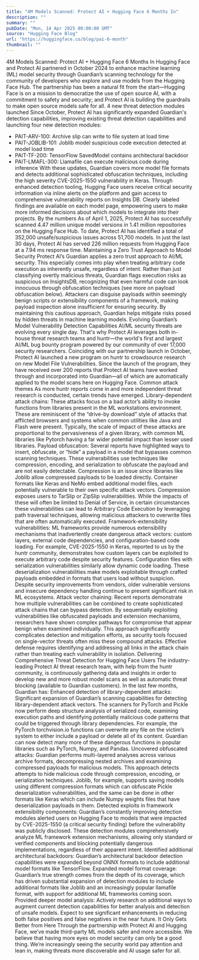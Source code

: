 ```yaml
---
title: "4M Models Scanned: Protect AI + Hugging Face 6 Months In"
description: ""
summary: ""
pubDate: "Mon, 14 Apr 2025 00:00:00 GMT"
source: "Hugging Face Blog"
url: "https://huggingface.co/blog/pai-6-month"
thumbnail: ""
---
```


4M Models Scanned: Protect AI + Hugging Face 6 Months In
Hugging Face and Protect AI partnered in October 2024 to enhance machine learning (ML) model security through Guardian’s scanning technology for the community of developers who explore and use models from the Hugging Face Hub. The partnership has been a natural fit from the start—Hugging Face is on a mission to democratize the use of open source AI, with a commitment to safety and security; and Protect AI is building the guardrails to make open source models safe for all.
4 new threat detection modules launched
Since October, Protect AI has significantly expanded Guardian's detection capabilities, improving existing threat detection capabilities and launching four new detection modules:
- PAIT-ARV-100: Archive slip can write to file system at load time
- PAIT-JOBLIB-101: Joblib model suspicious code execution detected at model load time
- PAIT-TF-200: TensorFlow SavedModel contains architectural backdoor
- PAIT-LMAFL-300: Llamafile can execute malicious code during inference
With these updates, Guardian covers more model file formats and detects additional sophisticated obfuscation techniques, including the high severity CVE-2025-1550 vulnerability in Keras. Through enhanced detection tooling, Hugging Face users receive critical security information via inline alerts on the platform and gain access to comprehensive vulnerability reports on Insights DB. Clearly labeled findings are available on each model page, empowering users to make more informed decisions about which models to integrate into their projects.
By the numbers
As of April 1, 2025, Protect AI has successfully scanned 4.47 million unique model versions in 1.41 million repositories on the Hugging Face Hub.
To date, Protect AI has identified a total of 352,000 unsafe/suspicious issues across 51,700 models. In just the last 30 days, Protect AI has served 226 million requests from Hugging Face at a 7.94 ms response time.
Maintaining a Zero Trust Approach to Model Security
Protect AI’s Guardian applies a zero trust approach to AI/ML security. This especially comes into play when treating arbitrary code execution as inherently unsafe, regardless of intent. Rather than just classifying overtly malicious threats, Guardian flags execution risks as suspicious on InsightsDB, recognizing that even harmful code can look innocuous through obfuscation techniques (see more on payload obfuscation below). Attackers can disguise payloads within seemingly benign scripts or extensibility components of a framework, making payload inspection alone insufficient for ensuring security. By maintaining this cautious approach, Guardian helps mitigate risks posed by hidden threats in machine learning models.
Evolving Guardian’s Model Vulnerability Detection Capabilities
AI/ML security threats are evolving every single day. That's why Protect AI leverages both in-house threat research teams and huntr—the world's first and largest AI/ML bug bounty program powered by our community of over 17,000 security researchers.
Coinciding with our partnership launch in October, Protect AI launched a new program on huntr to crowdsource research on new Model File Vulnerabilities. Since the launch of the program, they have received over 200 reports that Protect AI teams have worked through and incorporated into Guardian—all of which are automatically applied to the model scans here on Hugging Face.
Common attack themes
As more huntr reports come in and more independent threat research is conducted, certain trends have emerged.
Library-dependent attack chains: These attacks focus on a bad actor’s ability to invoke functions from libraries present in the ML workstations environment. These are reminiscent of the “drive-by download” style of attacks that afflicted browsers and systems when common utilities like Java and Flash were present. Typically, the scale of impact of these attacks are proportional to the pervasiveness of a given library, with common ML libraries like Pytorch having a far wider potential impact than lesser used libraries.
Payload obfuscation: Several reports have highlighted ways to insert, obfuscate, or “hide” a payload in a model that bypasses common scanning techniques. These vulnerabilities use techniques like compression, encoding, and serialization to obfuscate the payload and are not easily detectable. Compression is an issue since libraries like Joblib allow compressed payloads to be loaded directly. Container formats like Keras and NeMo embed additional model files, each potentially vulnerable to their own specific attack vectors. Compression exposes users to TarSlip or ZipSlip vulnerabilities. While the impacts of these will often be limited to Denial of Service, in certain circumstances these vulnerabilities can lead to Arbitrary Code Execution by leveraging path traversal techniques, allowing malicious attackers to overwrite files that are often automatically executed.
Framework-extensibility vulnerabilities: ML frameworks provide numerous extensibility mechanisms that inadvertently create dangerous attack vectors: custom layers, external code dependencies, and configuration-based code loading. For example, CVE-2025-1550 in Keras, reported to us by the huntr community, demonstrates how custom layers can be exploited to execute arbitrary code despite security features. Configuration files with serialization vulnerabilities similarly allow dynamic code loading. These deserialization vulnerabilities make models exploitable through crafted payloads embedded in formats that users load without suspicion. Despite security improvements from vendors, older vulnerable versions and insecure dependency handling continue to present significant risk in ML ecosystems.
Attack vector chaining: Recent reports demonstrate how multiple vulnerabilities can be combined to create sophisticated attack chains that can bypass detection. By sequentially exploiting vulnerabilities like obfuscated payloads and extension mechanisms, researchers have shown complex pathways for compromise that appear benign when examined individually. This approach significantly complicates detection and mitigation efforts, as security tools focused on single-vector threats often miss these compound attacks. Effective defense requires identifying and addressing all links in the attack chain rather than treating each vulnerability in isolation.
Delivering Comprehensive Threat Detection for Hugging Face Users
The industry-leading Protect AI threat research team, with help from the huntr community, is continuously gathering data and insights in order to develop new and more robust model scans as well as automatic threat blocking (available to Guardian customers). In the last few months, Guardian has:
Enhanced detection of library-dependent attacks: Significant expansion of Guardian’s scanning capabilities for detecting library-dependent attack vectors. The scanners for PyTorch and Pickle now perform deep structure analysis of serialized code, examining execution paths and identifying potentially malicious code patterns that could be triggered through library dependencies. For example, the PyTorch torchvision.io functions can overwrite any file on the victim’s system to either include a payload or delete all of its content. Guardian can now detect many more of these dangerous functions in popular libraries such as PyTorch, Numpy, and Pandas.
Uncovered obfuscated attacks: Guardian performs multi-layered analyses across various archive formats, decompressing nested archives and examining compressed payloads for malicious models. This approach detects attempts to hide malicious code through compression, encoding, or serialization techniques. Joblib, for example, supports saving models using different compression formats which can obfuscate Pickle deserialization vulnerabilities, and the same can be done in other formats like Keras which can include Numpy weights files that have deserialization payloads in them.
Detected exploits in framework extensibility components: Guardian’s constantly improving detection modules alerted users on Hugging Face to models that were impacted by CVE-2025-1550 (a critical security finding) before the vulnerability was publicly disclosed. These detection modules comprehensively analyze ML framework extension mechanisms, allowing only standard or verified components and blocking potentially dangerous implementations, regardless of their apparent intent.
Identified additional architectural backdoors: Guardian’s architectural backdoor detection capabilities were expanded beyond ONNX formats to include additional model formats like TensorFlow.
Expanded model format coverage: Guardian’s true strength comes from the depth of its coverage, which has driven substantial expansion of detection modules to include additional formats like Joblib and an increasingly popular llamafile format, with support for additional ML frameworks coming soon.
Provided deeper model analysis: Actively research on additional ways to augment current detection capabilities for better analysis and detection of unsafe models. Expect to see significant enhancements in reducing both false positives and false negatives in the near future.
It Only Gets Better from Here
Through the partnership with Protect AI and Hugging Face, we’ve made third-party ML models safer and more accessible. We believe that having more eyes on model security can only be a good thing. We’re increasingly seeing the security world pay attention and lean in, making threats more discoverable and AI usage safer for all.
